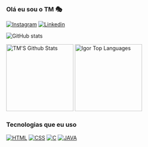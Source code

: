### Olá eu sou o TM 🎭
[![Instagram](https://img.shields.io/badge/Instagram-E4405F?style=for-the-badge&logo=instagram&logoColor=white
)](https://instagram.com/thales.nvs) [![Linkedin](	https://img.shields.io/badge/LinkedIn-0077B5?style=for-the-badge&logo=linkedin&logoColor=white
)](https://www.linkedin.com/in/thales-morais-029ab4266/)

![GitHub stats](https://github-readme-stats-alpha-nine-47.vercel.app/api?username=Thalesmn2004&show_icons=true&theme=radical)

<a href="https://github.com/Thalesmn2004"><img alt="TM'S Github Stats" height="180em" src="https://github-readme-stats.vercel.app/api?username=Thalesmn2004&show_icons=true&count_private=true&theme=react&hide_border=true&bg_color=0D1115" /></a> <a href="https://github.com/Thalesmn2004"><img alt="Igor Top Languages" height="180em" src="https://github-readme-stats.vercel.app/api/top-langs/?username=Thalesmn2004&langs_count=8&count_private=true&layout=compact&theme=react&hide_border=true&bg_color=0D1115" />
</a>

### Tecnologias que eu uso
[![HTML](https://img.shields.io/badge/HTML-239120?style=for-the-badge&logo=html5&logoColor=white)](vazio) [![CSS](https://img.shields.io/badge/CSS-239120?&style=for-the-badge&logo=css3&logoColor=white)](vazio) [![C](https://img.shields.io/badge/C-00599C?style=for-the-badge&logo=c&logoColor=white)](vazio) [![JAVA](https://img.shields.io/badge/Java-ED8B00?style=for-the-badge&logo=openjdk&logoColor=white)](vazio) 
 


